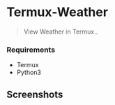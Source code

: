 # Termux-Weather
> View Weather in Termux..
### Requirements
* Termux
* Python3 
## Screenshots
<img src="">
